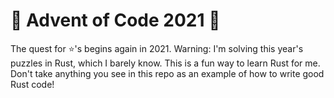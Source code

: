# 🎄 Advent of Code 2021 🎄

The quest for ⭐'s begins again in 2021.  Warning: I'm solving this year's puzzles
in Rust, which I barely know. This is a fun way to learn Rust for me. Don't take
anything you see in this repo as an example of how to write good Rust code!